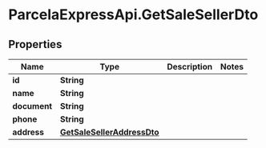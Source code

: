 # ParcelaExpressApi.GetSaleSellerDto

## Properties

Name | Type | Description | Notes
------------ | ------------- | ------------- | -------------
**id** | **String** |  | 
**name** | **String** |  | 
**document** | **String** |  | 
**phone** | **String** |  | 
**address** | [**GetSaleSellerAddressDto**](GetSaleSellerAddressDto.md) |  | 


